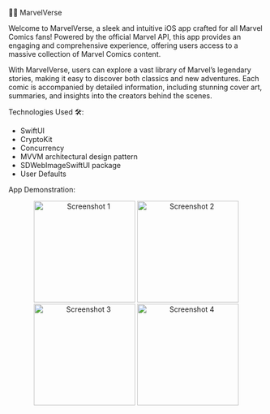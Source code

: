 🦸‍♂️ MarvelVerse

Welcome to MarvelVerse, a sleek and intuitive iOS app crafted for all Marvel Comics fans! Powered by the official Marvel API, this app provides an engaging and comprehensive experience, offering users access to a massive collection of Marvel Comics content.

With MarvelVerse, users can explore a vast library of Marvel’s legendary stories, making it easy to discover both classics and new adventures. Each comic is accompanied by detailed information, including stunning cover art, summaries, and insights into the creators behind the scenes.

Technologies Used 🛠️:
- SwiftUI
- CryptoKit
- Concurrency 
- MVVM architectural design pattern
- SDWebImageSwiftUI package
- User Defaults
  
App Demonstration: 
<div align="center">
  <img src="https://github.com/user-attachments/assets/e3887af0-8c4b-48e8-ba3e-1296cf393eb0" alt="Screenshot 1" width="200"/>
  <img src="https://github.com/user-attachments/assets/85846c23-c229-44da-9ff2-e6e26b7285be" alt="Screenshot 2" width="200"/>
  <img src="https://github.com/user-attachments/assets/a8a3ecf7-9dbf-4be5-ba1f-e0305b14e447" alt="Screenshot 3" width="200"/>
  <img src="https://github.com/user-attachments/assets/8072b7b5-c317-40ce-a4e2-80e8ee0167dd" alt="Screenshot 4" width="200"/>
</div>




